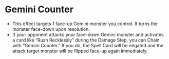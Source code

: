 # Gemini Counter

*   This effect targets 1 face-up Gemini monster you control. It turns the monster face-down upon resolution.
*   If your opponent attacks your face-down Gemini monster and activates a card like “Rush Recklessly” during the Damage Step, you can Chain with “Gemini Counter.” If you do, the Spell Card will be negated and the attack target monster will be flipped face-up again immediately.
